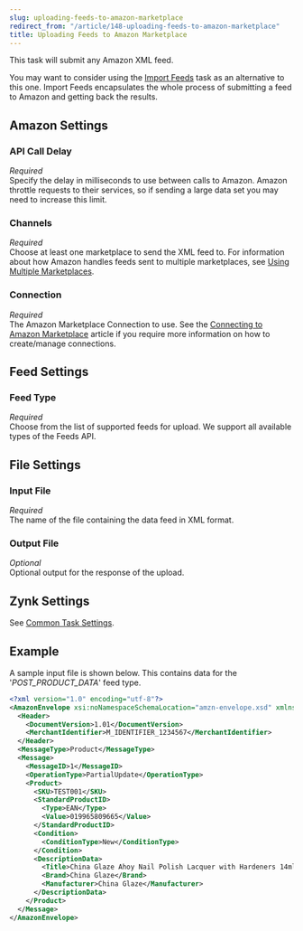 ```yaml
---
slug: uploading-feeds-to-amazon-marketplace
redirect_from: "/article/148-uploading-feeds-to-amazon-marketplace"
title: Uploading Feeds to Amazon Marketplace
---
```

This task will submit any Amazon XML feed.

You may want to consider using the [Import Feeds](importing-feeds-to-amazon-marketplace) task as an alternative to this one. Import Feeds encapsulates the whole process of submitting a feed to Amazon and getting back the results.

## Amazon Settings
### API Call Delay
_Required_   
Specify the delay in milliseconds to use between calls to Amazon. Amazon throttle requests to their services, so if sending a large data set you may need to increase this limit.

### Channels
_Required_  
Choose at least one marketplace to send the XML feed to. For information about how Amazon handles feeds sent to multiple marketplaces, see [Using Multiple Marketplaces](http://docs.developer.amazonservices.com/en_UK/feeds/Feeds_EU_Global_Seller.html).

### Connection
_Required_  
The Amazon Marketplace Connection to use. See the [Connecting to Amazon Marketplace](connecting-to-amazon-marketplace) article if you require more information on how to create/manage connections.

## Feed Settings
### Feed Type
_Required_  
Choose from the list of supported feeds for upload. We support all available types of the Feeds API.

## File Settings
### Input File
_Required_  
The name of the file containing the data feed in XML format.

### Output File
_Optional_  
Optional output for the response of the upload. 

## Zynk Settings
See [Common Task Settings](common-task-settings).

## Example
A sample input file is shown below. This contains data for the '_POST_PRODUCT_DATA_' feed type.

```xml
<?xml version="1.0" encoding="utf-8"?>
<AmazonEnvelope xsi:noNamespaceSchemaLocation="amzn-envelope.xsd" xmlns:xsi="http://www.w3.org/2001/XMLSchema-instance">
  <Header>
    <DocumentVersion>1.01</DocumentVersion>
    <MerchantIdentifier>M_IDENTIFIER_1234567</MerchantIdentifier>
  </Header>
  <MessageType>Product</MessageType>
  <Message>
    <MessageID>1</MessageID>
    <OperationType>PartialUpdate</OperationType>
    <Product>
      <SKU>TEST001</SKU>
      <StandardProductID>
        <Type>EAN</Type>
        <Value>019965809665</Value>
      </StandardProductID>
      <Condition>
        <ConditionType>New</ConditionType>
      </Condition>
      <DescriptionData>
        <Title>China Glaze Ahoy Nail Polish Lacquer with Hardeners 14ml</Title>
        <Brand>China Glaze</Brand>
        <Manufacturer>China Glaze</Manufacturer>
      </DescriptionData>
    </Product>
  </Message>
</AmazonEnvelope>
```
